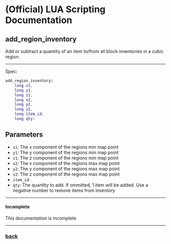
# (Official) LUA Scripting Documentation

## add_region_inventory

Add or subtract a quantity of an item to/from all block inventories in a cubic region.

___

Spec:

```lua
add_region_inventory(
	long x1,
	long y1,
	long z1,
	long x2,
	long y2,
	long z2,
	long item_id,
	long qty)
```

## Parameters

- `x1`: The x component of the regions min map point
- `y1`: The y component of the regions min map point
- `z1`: The z component of the regions min map point
- `x2`: The x component of the regions max map point
- `y2`: The y component of the regions max map point
- `z2`: The z component of the regions max map point
- `item_id`: 
- `qty`: The quantity to add. If ommitted, 1 item will be added. Use a negative number to remove items from inventory

___

#### Incomplete

This documentation is incomplete

___

### [back](../inventory)
